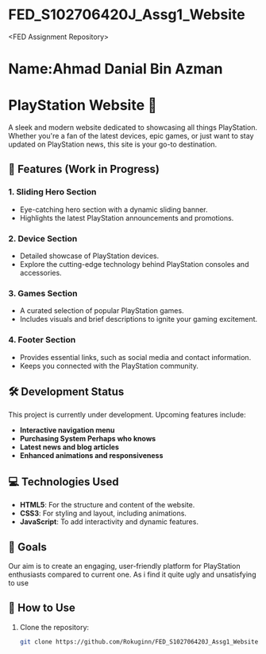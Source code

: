 # FED_S102706420J_Assg1_Website
&lt;FED Assignment Repository>
# Name:Ahmad Danial Bin Azman
# PlayStation Website 🌟

A sleek and modern website dedicated to showcasing all things PlayStation. Whether you're a fan of the latest devices, epic games, or just want to stay updated on PlayStation news, this site is your go-to destination.

## 🚀 Features (Work in Progress)
### 1. **Sliding Hero Section**  
   - Eye-catching hero section with a dynamic sliding banner.  
   - Highlights the latest PlayStation announcements and promotions.  

### 2. **Device Section**  
   - Detailed showcase of PlayStation devices.  
   - Explore the cutting-edge technology behind PlayStation consoles and accessories.  

### 3. **Games Section**  
   - A curated selection of popular PlayStation games.  
   - Includes visuals and brief descriptions to ignite your gaming excitement.  

### 4. **Footer Section**  
   - Provides essential links, such as social media and contact information.  
   - Keeps you connected with the PlayStation community.

## 🛠️ Development Status
This project is currently under development. Upcoming features include:
- **Interactive navigation menu**
- **Purchasing System Perhaps who knows**
- **Latest news and blog articles**
- **Enhanced animations and responsiveness**

## 💻 Technologies Used
- **HTML5**: For the structure and content of the website.  
- **CSS3**: For styling and layout, including animations.  
- **JavaScript**: To add interactivity and dynamic features.

## 🎯 Goals
Our aim is to create an engaging, user-friendly platform for PlayStation enthusiasts compared to current one. As i find it quite ugly and unsatisfying to use

## 📌 How to Use
1. Clone the repository:
   ```bash
   git clone https://github.com/Rokuginn/FED_S102706420J_Assg1_Website.git
